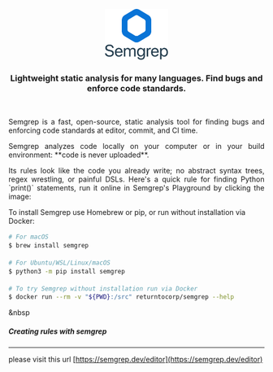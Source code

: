 
<p align="center">
		<a href="https://semgrep.dev">
			<img src="https://raw.githubusercontent.com/returntocorp/semgrep/develop/semgrep.svg" height="100" alt="Semgrep logo"/>
		</a>
</p>
<h3 align="center">
	  Lightweight static analysis for many languages.
	  Find bugs and enforce code standards.
</h3>

&nbsp;


<p style="text-align: justify; letter-spacing: 0.002em;">
Semgrep is a fast, open-source, static analysis tool for finding bugs and enforcing code standards at editor, commit, and CI time.</p>

<p style="text-align: justify; letter-spacing: 0.002em;">
Semgrep analyzes code locally on your computer or in your build environment: **code is never uploaded**.
</p>

<p style="text-align: justify; letter-spacing: 0.002em;">
Its rules look like the code you already write; no abstract syntax trees, regex wrestling, or painful DSLs. Here's a quick rule for finding Python `print()` statements, run it online in Semgrep's Playground by clicking the image:
</p>
<p style="text-align: justify; letter-spacing: 0.002em;">

To install Semgrep use Homebrew or pip, or run without installation via Docker:
</p>

```sh
# For macOS
$ brew install semgrep

# For Ubuntu/WSL/Linux/macOS
$ python3 -m pip install semgrep

# To try Semgrep without installation run via Docker
$ docker run --rm -v "${PWD}:/src" returntocorp/semgrep --help
```




&nbsp
##### Creating rules with semgrep
---
please visit this url [https://semgrep.dev/editor](https://semgrep.dev/editor)